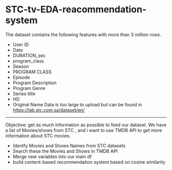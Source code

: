 # STC-tv-EDA-reacommendation-system






The  dataset contains the following features with more than 3 million rows.


- User ID
- Date
- DURATION_sec
- program_class
- Season
- PROGRAM CLASS
- Episode
- Program Description
- Program Genre
- Series title 
- HD 
- Original Name
Data is too large to upload but can be found in https://lab.stc.com.sa/dataset/en/
----------------------------------------------------------------------------------------------------------------------
Objective:
get as much information as possible to feed our dataset. We have a list of Movies/shows from STC , and i want to use TMDB API to get more information about STC movies.
- Identfy Movies and  Shows Names from STC datasets
- Search these the Movies and  Shows in TMDB API
- Merge new variables into our main df
- build content-based recommendation system based on cosine similarity
